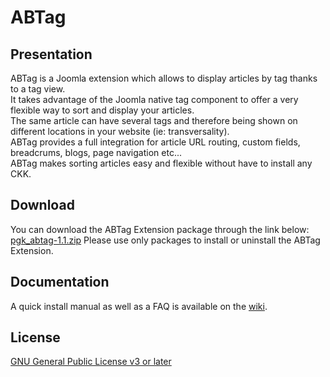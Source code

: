 # ABTag
## Presentation
ABTag is a Joomla extension which allows to display articles by tag thanks to a tag view.  
It takes advantage of the Joomla native tag component to offer a very flexible way to sort
and display your articles.  
The same article can have several tags and therefore being shown on different locations in your website (ie: transversality).  
ABTag provides a full integration for article URL routing, custom fields, breadcrums, blogs, page navigation etc...  
ABTag makes sorting articles easy and flexible without have to install any CKK. 
## Download
You can download the ABTag Extension package through the link below:
[pgk_abtag-1.1.zip](http://codalia.net/downloads/download.php?extension=abtag&file=pkg_abtag-1.1.zip)
Please use only packages to install or uninstall the ABTag Extension.
## Documentation
A quick install manual as well as a FAQ is available on the [wiki](https://github.com/Duddy67/abtag/wiki).
## License
[GNU General Public License v3 or later](https://www.gnu.org/copyleft/gpl.html)
